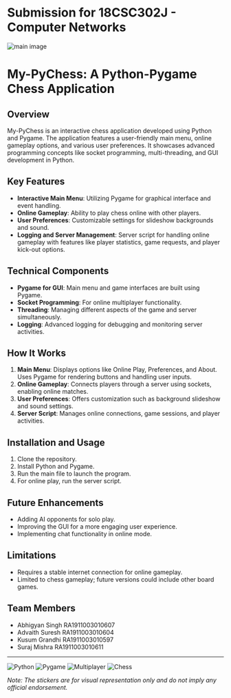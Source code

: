 
# Submission for 18CSC302J - Computer Networks
<!--This is a **fully featured chess app** written purely in Python using Pygame Library.
-->
![main image](screenshots/main.jpg)

<!-- Click [here](screenshots/screenshots.md) to see more few screenshots of My-PyChess in action!
 -->
<!-- Any bug-reports, suggestions or questions, you can leave it in the github issues section.
If you want to directly communicate with me, you can mail me: itsankith26@gmail.com

The My-PyChess project is available under MIT License. The MIT Licence applies to all the resources I have created in this project. This includes all the python files and text files. But some resources(images, sounds and font file) are not created by me, I have downloaded these from the internet. I have given credits to the authors of these resources in [this file](res/CREDITS.txt). All these resources maintain the original licenses that the authors have leased them under (These licenses permit my use of the respective resources in this project). -->

<!-- ## Getting started, with python source code(All OS support)
- Make sure you have **python** and **pygame** installed and working.
- Clone this repository (or download zip file and extract it).
- Then, run the **pychess.py** file. Trying to run any other file will not run the game.
- Those who are running older versions of this app, can upgrade to the latest version by the same method.

## Getting started, by downloading executable(Windows OS only)
- If you are only interested in chess and not python programming, head to releases section on github. 
- There, you will find executable packages under the respective versions. 
- Download the My-PyChess-win-exe.zip from the latest version, extract the folder into your computer.
- Run My-PyChess.exe
- Those who are running older versions of this app, can upgrade to the latest version by the same method.

Interested in python game development with pygame and want to learn from this applicaton - I have released a [lite implementation](https://github.com/ankith26/My-PyChess-lite/) of My-PyChess, that focuses just on chess programming - free from all the code for menus, singleplayer, online etc. 
 -->
 
<!-- ## Features
- Clean GUI with a lot of menus for ease of use.
- Allows users to make only valid moves and follows all traditional rules of chess.
- Playable between two clients over the server via TCP-IP connection.


## Team Members
- Abhigyan Singh RA1911003010607
- Advaith Suresh RA1911003010604
- Kusum Grandhi RA1911003010597
- Suraj Mishra RA1911003010611
-->
<!-- 

Click [here](CHANGELOG.md) to see full changelog. -->
<!-- 
## Online Gameplay
- You can self-host the My-PyChess online server(read more [here](onlinehowto.txt) ).
- Apart from that, I have launched a public My-PyChess server for PUBLIC BETA TESTING, which ANYONE in the world can connect to.

- Caveat: The server is on a IPv6-only network. This means that your network MUST SUPPORT IPv6 to connect. If your network does not support IPv6, try any other internet network. In my experience, many mobile networks are supporting IPv6 technology, so try mobile network tethering/hotspots. -->

<!-- ### How to test wether your network supports IPv6
- A reliable way to test would be to enter "ipv6.google.com" in the browser window. If google pops up, then IPv6 is working for you. -->
<!-- 
## How to customise the game using preferences
- In the main game menu, click preferences.
- Hover over each name to know more about them.

1. Sounds: When True, sounds are enabled.
2. Flip: When True, it shows the chess board from the perspective of the player who is playing, otherwise shows a constant board with white side at the bottom.
3. SlideShow: When True, it will show a slideshow of images on main menu.
4. Show moves: When True, it will show all legal move options for a selected piece during gameplay.
5. Undo: When True, it allows users to undo.
6. Show Clock: When True, it shows a clock in multiplayer chess mode when timer is disabled, clock displayes total time elapsed since start.

- You can also open res/preferences.txt and edit the file to your preferences

## What's Next
- I prefer to work on this app locally, I do not commit to github for every change I make. I only commit when a new version is available or when I update any readme, etc.
- For the next version (v3.3), I plan to release less of new features and focus on the GUI along with any bugfixes or performance improvements. Mainly because v3.2 has come with a lot of code refactoring, new features and changes to the backend, and GUI hasn't recieved much attention by me in this release.
 -->
# My-PyChess: A Python-Pygame Chess Application

## Overview
My-PyChess is an interactive chess application developed using Python and Pygame. The application features a user-friendly main menu, online gameplay options, and various user preferences. It showcases advanced programming concepts like socket programming, multi-threading, and GUI development in Python.

## Key Features
- **Interactive Main Menu**: Utilizing Pygame for graphical interface and event handling.
- **Online Gameplay**: Ability to play chess online with other players.
- **User Preferences**: Customizable settings for slideshow backgrounds and sound.
- **Logging and Server Management**: Server script for handling online gameplay with features like player statistics, game requests, and player kick-out options.

## Technical Components
- **Pygame for GUI**: Main menu and game interfaces are built using Pygame.
- **Socket Programming**: For online multiplayer functionality.
- **Threading**: Managing different aspects of the game and server simultaneously.
- **Logging**: Advanced logging for debugging and monitoring server activities.

## How It Works
1. **Main Menu**: Displays options like Online Play, Preferences, and About. Uses Pygame for rendering buttons and handling user inputs.
2. **Online Gameplay**: Connects players through a server using sockets, enabling online matches.
3. **User Preferences**: Offers customization such as background slideshow and sound settings.
4. **Server Script**: Manages online connections, game sessions, and player activities.

## Installation and Usage
1. Clone the repository.
2. Install Python and Pygame.
3. Run the main file to launch the program.
4. For online play, run the server script.

## Future Enhancements
- Adding AI opponents for solo play.
- Improving the GUI for a more engaging user experience.
- Implementing chat functionality in online mode.

## Limitations
- Requires a stable internet connection for online gameplay.
- Limited to chess gameplay; future versions could include other board games.

## Team Members
- Abhigyan Singh RA1911003010607
- Advaith Suresh RA1911003010604
- Kusum Grandhi RA1911003010597
- Suraj Mishra RA1911003010611
---

![Python](https://img.shields.io/badge/Python-3776AB?style=for-the-badge&logo=python&logoColor=white)
![Pygame](https://img.shields.io/badge/Pygame-0175C2?style=for-the-badge&logo=pygame&logoColor=white)
![Multiplayer](https://img.shields.io/badge/Multiplayer-00C853?style=for-the-badge)
![Chess](https://img.shields.io/badge/Chess-D32F2F?style=for-the-badge)

*Note: The stickers are for visual representation only and do not imply any official endorsement.*
